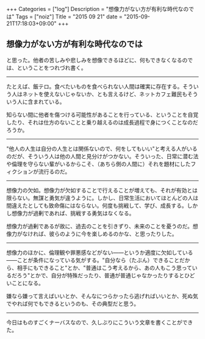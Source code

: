+++
Categories = ["log"]
Description = "想像力がない方が有利な時代なのでは"
Tags = ["noiz"]
Title = "2015 09 21"
date = "2015-09-21T17:18:03+09:00"
+++

## 想像力がない方が有利な時代なのでは
と思った。他者の苦しみや悲しみを想像できるほどに、何もできなくなるのでは、ということをつれづれ書く。

----

たとえば、飯テロ。食べたいものを食べられない人間は確実に存在する。そういう人はネットを使えないじゃないか、とも言えるけど、ネットカフェ難民もそういう人に含まれている。

知らない間に他者を傷つける可能性があることを行っている、ということを自覚したり、それは仕方のないことと乗り越えるのは成長過程で身につくことなのだろうか。

----

"他人の人生は自分の人生とは関係ないので、何をしてもいい"と考える人がいるのだが、そういう人は他の人間と見分けがつかない。そういった、日常に潜む法や倫理を守らない輩がいるからこそ、（あちら側の人間に）それを題材にしたフィクションが流行るのだ。

----

想像力の欠如。想像力が欠如することで行えることが増えても、それが有効とは限らない。無謀と勇気が違うように。しかし、日常生活においてほとんどの人は間違えたとしても致命傷にはならない。何度も挑戦して、学び、成長する。しかし想像力が過剰であれば、挑戦する勇気はなくなる。

想像力が過剰であるが故に、過去のことを引きずり、未来のことを憂うのだ。想像力がなければ、彼らのように今を楽しめるのかな、と思ったりした。

----

想像力のほかに、倫理観や罪悪感などがない——というか適度に欠如している——ことが条件になっている気がする。"自分なら（たぶん）できることだから、相手にもできること"とか、"普通はこう考えるから、あの人もこう思っているだろう"とかで、自分が特殊だったり、普通が普通じゃなかったりするとひどいことになる。

嫌なら嫌って言えばいいとか、そんなにつらかったら逃げればいいとか、死ぬ気でやれば何でもできるというのも、その典型だと思う。

----

今日はものすごくナーバスなので、久しぶりにこういう文章を書くことができた。